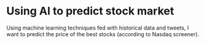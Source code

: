 # Using AI to predict stock market

Using machine learning techniques fed with historical data and tweets, I want to predict the price of the best stocks (according to Nasdaq screener).
